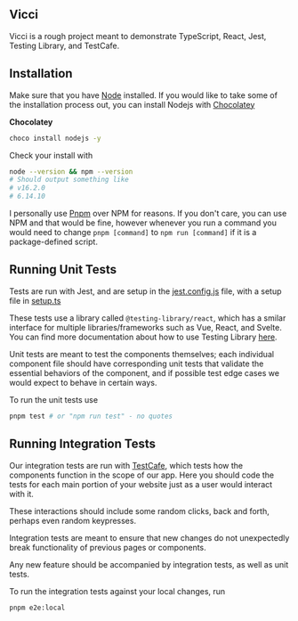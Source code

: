 ## Vicci

Vicci is a rough project meant to demonstrate TypeScript, React, Jest, Testing Library, and TestCafe.

## Installation

Make sure that you have [Node](https://nodejs.org/en/) installed. If you would like to take some of the installation process out, you can install Nodejs with [Chocolatey](https://chocolatey.org/install)

**Chocolatey**
```sh
choco install nodejs -y
```

Check your install with 

```sh
node --version && npm --version
# Should output something like
# v16.2.0
# 6.14.10
```

I personally use [Pnpm](https://pnpm.io/installation) over NPM for reasons. If you don't care, you can use NPM and that would be fine, however whenever you run a command you would need to change `pnpm [command]` to `npm run [command]` if it is a package-defined script.

## Running Unit Tests

Tests are run with Jest, and are setup in the [jest.config.js](./jest.config.js) file, with a setup file in [setup.ts](./src/test/setup.ts)

These tests use a library called `@testing-library/react`, which has a smilar interface for multiple libraries/frameworks such as Vue, React, and Svelte. You can find more documentation about how to use Testing Library [here](https://testing-library.com/docs/react-testing-library/intro/).

Unit tests are meant to test the components themselves; each individual component file should have corresponding unit tests that validate the essential behaviors of the component, and if possible test edge cases we would expect to behave in certain ways.

To run the unit tests use

```sh
pnpm test # or "npm run test" - no quotes
```

## Running Integration Tests

Our integration tests are run with [TestCafe](https://testcafe.io/), which tests how the components function in the scope of our app. Here you should code the tests for each main portion of your website just as a user would interact with it.

These interactions should include some random clicks, back and forth, perhaps even random keypresses.

Integration tests are meant to ensure that new changes do not unexpectedly break functionality of previous pages or components.

Any new feature should be accompanied by integration tests, as well as unit tests.

To run the integration tests against your local changes, run 

```sh
pnpm e2e:local
```
